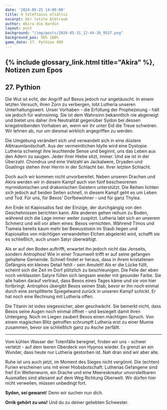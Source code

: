 ```yaml
---
date: '2024-05-25 14:00:00'
title: O teleftaíos efiáltis
excerpt: Der letzte Albtraum
author: Akira die Bardin
layout: post
background: "/img/posts/2024-05-31_12-44-36_9537.png"
background_pos: 50% 100%
game_date: 27. Pythion 499
---
```


## {% include glossary_link.html title="Akira" %}, Notizen zum Epos

## 27. Pythion

Die Wut ist echt, der Angriff auf Bexos jedoch nur angetäuscht. In einem letzten Versuch, ihren Zorn zu verbergen, lobt Lutheria unseren Unterhaltungswert. Unser Vorhaben - die Erfüllung der Prophezeiung - hält sie jedoch für wahnsinnig. Sie ist dem Wahnsinn bekanntlich nie abgeneigt und bietet uns daher ihre Neutralität gegenüber Sydon bei dessen kriegstreibenden Vorhaben an, wenn wir ihr unter Eid die Treue schwören. Wir lehnen ab, nur um diesmal wirklich angegriffen zu werden.

Die Umgebung verändert sich und verwandelt sich in eine düstere Albtraumlandschaft. Aus der vermeintlichen Idylle wird eine Dystopie. Lutheria schwingt ihre leuchtende Sense und beginnt, uns das Leben aus den Adern zu saugen. Jeder ihrer Hiebe sitzt, immer. Und sie ist in der Überzahl. Chondrus und eine Vielzahl an Jackalwere, Dryaden und Goatlings stehen ihrer Herrin in der Schlacht bei. Ihrer _letzten_ Schlacht.

Doch auch wir kommen nicht unvorbereitet. Neben unseren Drachen und Akira werden wir in diesem Kampf auch von fünf beschworenen myrmidonischen und drakonischen Geistern unterstützt. Die Reihen lichten sich jedoch auf beiden Seiten schnell, in diesem Kampf geht es um Leben und Tod. Für uns, für Bexos' Dorfbewohner - und für ganz Thylea.

Am Ende ist Kapiosallos fast der Einzige, der durchgängig von den Geschehnissen berichten kann. Alle anderen gehen reihum zu Boden, während sich die Lage immer weiter zuspitzt. Lutheria labt sich an unserem Schmerz und will vor allem eines: Bexos vernichten. Während Timos und Tiameia bereits kaum mehr bei Bewusstsein im Staub liegen und Kapiosallos von mächtigen verwandelten Elchen abgelenkt wird, schafft sie es schließlich, auch unsen Satyr überwältigt.

Als er auf den Boden auftrifft, erwartet ihn jedoch nicht das Jenseits, sondern Antrophos! Wie in einer Traumwelt trifft er auf seine gefangen gehaltene Gemeinde. Schnell findet er heraus, dass in ihrem kristallenen Gefängnis ein kleines Detail fehlt - sein Amulett! Als er die Lücke füllt, scheint sich die Zeit im Dorf plötzlich zu beschleunigen. Die Felle der eben noch verblassten Satyre füllen sich langsam wieder mit gesunder Farbe. Sie alle haben darauf vertraut, dass Bexos eines Tages käme und sie von hier fortbringt. Antrophos übergibt Bexos seinen Stab, bevor er ihn noch einmal durch eine zersplitterte Spiegelwand zurück in unseren Kampf schickt. Er hat noch eine Rechnung mit Lutheria offen.

Die Titanin ist indes siegessicher, aber geschwächt. Sie bemerkt nicht, dass Bexos seine Augen noch einmal öffnet - und besiegelt damit ihren Untergang. Noch im Liegen zaubert Bexos einen mächtigen Spruch. Von einem magischen Blitz getroffen schrumpft Lutheria erst zu einer Mumie zusammen, bevor sie schließlich ganz zu Asche zerfällt.

---

Vom kühlen Wasser der Totenfälle beregnet, finden wir uns - schwer verletzt - auf dem leeren Oberdeck von Hypnos wieder. Es grenzt an ein Wunder, dass heute nur Lutheria gestorben ist. Nah dran sind wir aber alle.

Ruhe ist uns auch jetzt, im Moment des Sieges nicht vergönnt. Die (echten) Furien erscheinen uns mit einer Hiobsbotschaft: Lutherias Gefangene sind frei! Ein Weltenwurm, ein Drache und eine Meereskreatur unvorstellbaren Ausmaßes sind allesamt auf dem Weg Richtung Oberwelt. Wir dürfen hier nicht verweilen, müssen unbedingt fort.

**Sydon, sei gewarnt**! Denn wir suchen nun dich.

**Orrik gehört zu uns!** Und du zu deiner geliebten Schwester.
